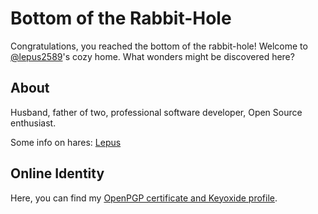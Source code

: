 <!---
Source code of @lepus2589's GitHub pages profile page
Copyright (C) 2023  Tim Haase

Except where otherwise noted, this document is licensed under a
[Creative Commons Attribution-ShareAlike 4.0 International License](https://creativecommons.org/licenses/by-sa/4.0/).
--->

# Bottom of the Rabbit-Hole #

Congratulations, you reached the bottom of the rabbit-hole! Welcome to
[@lepus2589](https://github.com/lepus2589)'s cozy home. What wonders might be
discovered here?

## About ##

Husband, father of two, professional software developer, Open Source enthusiast.

Some info on hares: [Lepus](https://de.wikipedia.org/wiki/Echte_Hasen)

## Online Identity ##

Here, you can find my [OpenPGP certificate and Keyoxide profile](./pgp.md).
